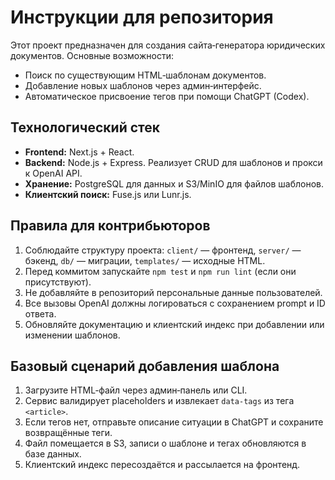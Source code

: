 # Инструкции для репозитория

Этот проект предназначен для создания сайта‑генератора юридических документов. Основные возможности:

- Поиск по существующим HTML‑шаблонам документов.
- Добавление новых шаблонов через админ‑интерфейс.
- Автоматическое присвоение тегов при помощи ChatGPT (Codex).

## Технологический стек
- **Frontend:** Next.js + React.
- **Backend:** Node.js + Express. Реализует CRUD для шаблонов и прокси к OpenAI API.
- **Хранение:** PostgreSQL для данных и S3/MinIO для файлов шаблонов.
- **Клиентский поиск:** Fuse.js или Lunr.js.

## Правила для контрибьюторов
1. Соблюдайте структуру проекта: `client/` — фронтенд, `server/` — бэкенд, `db/` — миграции, `templates/` — исходные HTML.
2. Перед коммитом запускайте `npm test` и `npm run lint` (если они присутствуют).
3. Не добавляйте в репозиторий персональные данные пользователей.
4. Все вызовы OpenAI должны логироваться с сохранением prompt и ID ответа.
5. Обновляйте документацию и клиентский индекс при добавлении или изменении шаблонов.

## Базовый сценарий добавления шаблона
1. Загрузите HTML‑файл через админ‑панель или CLI.
2. Сервис валидирует placeholders и извлекает `data-tags` из тега `<article>`.
3. Если тегов нет, отправьте описание ситуации в ChatGPT и сохраните возвращённые теги.
4. Файл помещается в S3, записи о шаблоне и тегах обновляются в базе данных.
5. Клиентский индекс пересоздаётся и рассылается на фронтенд.

